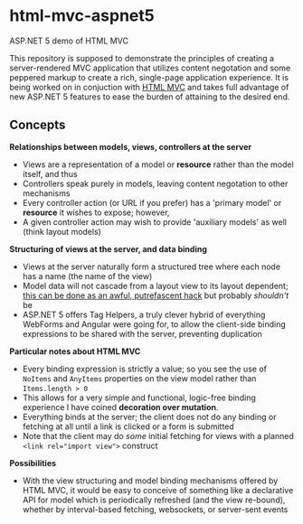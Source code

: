# html-mvc-aspnet5
ASP.NET 5 demo of HTML MVC

This repository is supposed to demonstrate the principles of creating a server-rendered MVC application that utilizes content negotation and some peppered markup to create a rich, single-page application experience. It is being worked on in conjuction with [HTML MVC](https://github.com/tuespetre/html-mvc) and takes full advantage of new ASP.NET 5 features to ease the burden of attaining to the desired end.

## Concepts

**Relationships between models, views, controllers at the server**
- Views are a representation of a model or **resource** rather than the model itself, and thus
- Controllers speak purely in models, leaving content negotation to other mechanisms
- Every controller action (or URL if you prefer) has a 'primary model' or **resource** it wishes to expose; however,
- A given controller action may wish to provide 'auxiliary models' as well (think layout models)

**Structuring of views at the server, and data binding**
- Views at the server naturally form a structured tree where each node has a name (the name of the view)
- Model data will not cascade from a layout view to its layout dependent; [this can be done as an awful, putrefascent hack](https://gist.github.com/tuespetre/9f05b0bac11f95485a70) but probably *shouldn't* be
- ASP.NET 5 offers Tag Helpers, a truly clever hybrid of everything WebForms and Angular were going for, to allow the client-side binding expressions to be shared with the server, preventing duplication

**Particular notes about HTML MVC**
- Every binding expression is strictly a value; so you see the use of `NoItems` and `AnyItems` properties on the view model rather than `Items.length > 0`
- This allows for a very simple and functional, logic-free binding experience I have coined **decoration over mutation**.
- Everything binds at the server; the client does not do any binding or fetching at all until a link is clicked or a form is submitted
- Note that the client may do *some* initial fetching for views with a planned `<link rel="import view">` construct

**Possibilities**
- With the view structuring and model binding mechanisms offered by HTML MVC, it would be easy to conceive of something like a declarative API for model which is periodically refreshed (and the view re-bound), whether by interval-based fetching, websockets, or server-sent events
